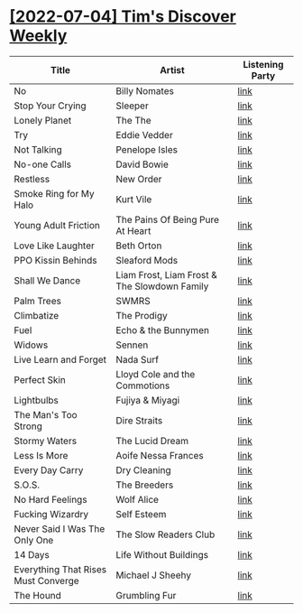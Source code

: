 # [[2022-07-04] Tim's Discover Weekly](https://open.spotify.com/user/zachthehammer/playlist/6E3g7UvM1M4DBx4YnGN4ut)

| Title | Artist | Listening Party |
| --- | --- | --- |
| No | Billy Nomates | [link](https://timstwitterlisteningparty.com/pages/replay/feed_377.html) |
| Stop Your Crying | Sleeper | [link](https://timstwitterlisteningparty.com/pages/replay/feed_106.html) |
| Lonely Planet | The The | [link](https://timstwitterlisteningparty.com/pages/replay/feed_415.html) |
| Try | Eddie Vedder | [link](https://timstwitterlisteningparty.com/pages/replay/feed_1015.html) |
| Not Talking | Penelope Isles | [link](https://timstwitterlisteningparty.com/pages/replay/feed_542.html) |
| No-one Calls | David Bowie | [link](https://timstwitterlisteningparty.com/pages/replay/feed_413.html) |
| Restless | New Order | [link](https://timstwitterlisteningparty.com/pages/replay/feed_579.html) |
| Smoke Ring for My Halo | Kurt Vile | [link](https://timstwitterlisteningparty.com/pages/replay/feed_687.html) |
| Young Adult Friction | The Pains Of Being Pure At Heart | [link](https://timstwitterlisteningparty.com/pages/replay/feed_393.html) |
| Love Like Laughter | Beth Orton | [link](https://timstwitterlisteningparty.com/pages/replay/feed_153.html) |
| PPO Kissin Behinds | Sleaford Mods | [link](https://timstwitterlisteningparty.com/pages/replay/feed_20.html) |
| Shall We Dance | Liam Frost, Liam Frost & The Slowdown Family | [link](https://timstwitterlisteningparty.com/pages/replay/feed_352.html) |
| Palm Trees | SWMRS | [link](https://timstwitterlisteningparty.com/pages/replay/feed_322.html) |
| Climbatize | The Prodigy | [link]() |
| Fuel | Echo & the Bunnymen | [link](https://timstwitterlisteningparty.com/pages/replay/feed_791.html) |
| Widows | Sennen | [link](https://timstwitterlisteningparty.com/pages/replay/feed_850.html) |
| Live Learn and Forget | Nada Surf | [link](https://timstwitterlisteningparty.com/pages/replay/feed_585.html) |
| Perfect Skin | Lloyd Cole and the Commotions | [link](https://timstwitterlisteningparty.com/pages/replay/feed_49.html) |
| Lightbulbs | Fujiya & Miyagi | [link](https://timstwitterlisteningparty.com/pages/replay/feed_1002.html) |
| The Man's Too Strong | Dire Straits | [link](https://timstwitterlisteningparty.com/pages/replay/feed_452.html) |
| Stormy Waters | The Lucid Dream | [link](https://timstwitterlisteningparty.com/pages/replay/feed_435.html) |
| Less Is More | Aoife Nessa Frances | [link](https://timstwitterlisteningparty.com/pages/replay/feed_159.html) |
| Every Day Carry | Dry Cleaning | [link](https://timstwitterlisteningparty.com/pages/replay/feed_731.html) |
| S.O.S. | The Breeders | [link](https://timstwitterlisteningparty.com/pages/replay/feed_81.html) |
| No Hard Feelings | Wolf Alice | [link](https://timstwitterlisteningparty.com/pages/replay/feed_797.html) |
| Fucking Wizardry | Self Esteem | [link](https://timstwitterlisteningparty.com/pages/replay/feed_952.html) |
| Never Said I Was The Only One | The Slow Readers Club | [link](https://timstwitterlisteningparty.com/pages/replay/feed_15.html) |
| 14 Days | Life Without Buildings | [link](https://timstwitterlisteningparty.com/pages/replay/feed_873.html) |
| Everything That Rises Must Converge | Michael J Sheehy | [link](https://timstwitterlisteningparty.com/pages/replay/feed_889.html) |
| The Hound | Grumbling Fur | [link](https://timstwitterlisteningparty.com/pages/replay/feed_264.html) |

